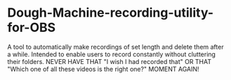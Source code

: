 # Dough-Machine-recording-utility-for-OBS
A tool to automatically make recordings of set length and delete them after a while.
Intended to enable users to record constantly without cluttering their folders.
NEVER HAVE THAT "I wish I had recorded that" OR THAT "Which one of all these videos is the right one?" MOMENT AGAIN!
